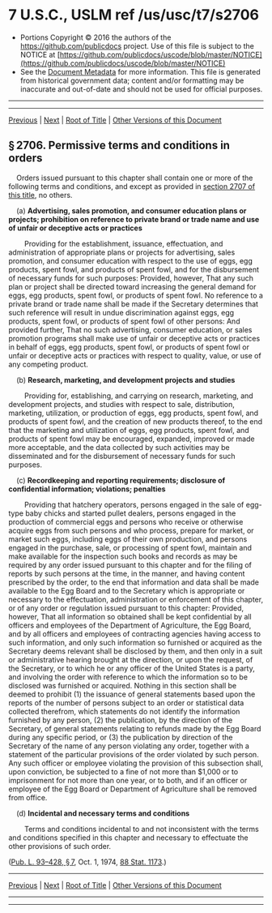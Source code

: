 ---
---

# 7 U.S.C., USLM ref /us/usc/t7/s2706

* Portions Copyright © 2016 the authors of the https://github.com/publicdocs project.
  Use of this file is subject to the NOTICE at [https://github.com/publicdocs/uscode/blob/master/NOTICE](https://github.com/publicdocs/uscode/blob/master/NOTICE)
* See the [Document Metadata](././../../../..//README.md) for more information.
  This file is generated from historical government data; content and/or formatting may be inaccurate and out-of-date and should not be used for official purposes.

----------
----------

[Previous](./../../../..//us/usc/t7/ch60/m__us_usc_t7_s2705.md) | [Next](./../../../..//us/usc/t7/ch60/m__us_usc_t7_s2707.md) | [Root of Title](./../../../../) | [Other Versions of this Document](https://publicdocs.github.io/go/links?ns=uslm&ref=%2Fus%2Fusc%2Ft7%2Fs2706)

## § 2706. Permissive terms and conditions in orders

    Orders issued pursuant to this chapter shall contain one or more of the following terms and conditions, and except as provided in [section 2707 of this title][/us/usc/t7/s2707], no others.

    (a) __Advertising, sales promotion, and consumer education plans or projects; prohibition on reference to private brand or trade name and use of unfair or deceptive acts or practices__ 

        Providing for the establishment, issuance, effectuation, and administration of appropriate plans or projects for advertising, sales promotion, and consumer education with respect to the use of eggs, egg products, spent fowl, and products of spent fowl, and for the disbursement of necessary funds for such purposes: Provided, however, That any such plan or project shall be directed toward increasing the general demand for eggs, egg products, spent fowl, or products of spent fowl. No reference to a private brand or trade name shall be made if the Secretary determines that such reference will result in undue discrimination against eggs, egg products, spent fowl, or products of spent fowl of other persons: And provided further, That no such advertising, consumer education, or sales promotion programs shall make use of unfair or deceptive acts or practices in behalf of eggs, egg products, spent fowl, or products of spent fowl or unfair or deceptive acts or practices with respect to quality, value, or use of any competing product.

    (b) __Research, marketing, and development projects and studies__ 

        Providing for, establishing, and carrying on research, marketing, and development projects, and studies with respect to sale, distribution, marketing, utilization, or production of eggs, egg products, spent fowl, and products of spent fowl, and the creation of new products thereof, to the end that the marketing and utilization of eggs, egg products, spent fowl, and products of spent fowl may be encouraged, expanded, improved or made more acceptable, and the data collected by such activities may be disseminated and for the disbursement of necessary funds for such purposes.

    (c) __Recordkeeping and reporting requirements; disclosure of confidential information; violations; penalties__ 

        Providing that hatchery operators, persons engaged in the sale of egg-type baby chicks and started pullet dealers, persons engaged in the production of commercial eggs and persons who receive or otherwise acquire eggs from such persons and who process, prepare for market, or market such eggs, including eggs of their own production, and persons engaged in the purchase, sale, or processing of spent fowl, maintain and make available for the inspection such books and records as may be required by any order issued pursuant to this chapter and for the filing of reports by such persons at the time, in the manner, and having content prescribed by the order, to the end that information and data shall be made available to the Egg Board and to the Secretary which is appropriate or necessary to the effectuation, administration or enforcement of this chapter, or of any order or regulation issued pursuant to this chapter: Provided, however, That all information so obtained shall be kept confidential by all officers and employees of the Department of Agriculture, the Egg Board, and by all officers and employees of contracting agencies having access to such information, and only such information so furnished or acquired as the Secretary deems relevant shall be disclosed by them, and then only in a suit or administrative hearing brought at the direction, or upon the request, of the Secretary, or to which he or any officer of the United States is a party, and involving the order with reference to which the information so to be disclosed was furnished or acquired. Nothing in this section shall be deemed to prohibit (1) the issuance of general statements based upon the reports of the number of persons subject to an order or statistical data collected therefrom, which statements do not identify the information furnished by any person, (2) the publication, by the direction of the Secretary, of general statements relating to refunds made by the Egg Board during any specific period, or (3) the publication by direction of the Secretary of the name of any person violating any order, together with a statement of the particular provisions of the order violated by such person. Any such officer or employee violating the provision of this subsection shall, upon conviction, be subjected to a fine of not more than $1,000 or to imprisonment for not more than one year, or to both, and if an officer or employee of the Egg Board or Department of Agriculture shall be removed from office.

    (d) __Incidental and necessary terms and conditions__ 

        Terms and conditions incidental to and not inconsistent with the terms and conditions specified in this chapter and necessary to effectuate the other provisions of such order.

([Pub. L. 93–428, § 7][/us/pl/93/428/s7], Oct. 1, 1974, [88 Stat. 1173][/us/stat/88/1173].)

----------

[Previous](./../../../..//us/usc/t7/ch60/m__us_usc_t7_s2705.md) | [Next](./../../../..//us/usc/t7/ch60/m__us_usc_t7_s2707.md) | [Root of Title](./../../../../) | [Other Versions of this Document](https://publicdocs.github.io/go/links?ns=uslm&ref=%2Fus%2Fusc%2Ft7%2Fs2706)

----------
----------

[/us/usc/t7/s2707]: https://publicdocs.github.io/go/links?ns=uslm&ref=%2Fus%2Fusc%2Ft7%2Fs2707
[/us/pl/93/428/s7]: https://publicdocs.github.io/go/links?ns=uslm&ref=%2Fus%2Fpl%2F93%2F428%2Fs7
[/us/stat/88/1173]: https://publicdocs.github.io/go/links?ns=uslm&ref=%2Fus%2Fstat%2F88%2F1173



